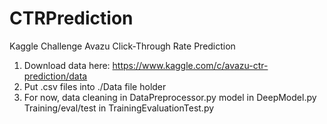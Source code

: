 # CTRPrediction

Kaggle Challenge
Avazu Click-Through Rate Prediction

1. Download data here: https://www.kaggle.com/c/avazu-ctr-prediction/data
2. Put .csv files into ./Data file holder
3. For now, data cleaning in DataPreprocessor.py
            model in DeepModel.py
            Training/eval/test in TrainingEvaluationTest.py